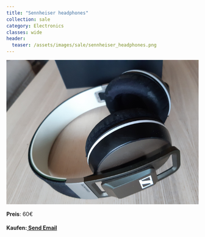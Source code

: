 ```yaml
---
title: "Sennheiser headphones"
collection: sale
category: Electronics
classes: wide
header: 
  teaser: /assets/images/sale/sennheiser_headphones.png
---
```




<a href="">
  <img src="/assets/images/sale/sennheiser_headphones.png" alt="Sennheiser headphones">
</a>

**Preis**: 60€


#### Kaufen:<a href = "mailto: digitaldasler@gmail.com?subject = Sennheiser headphones"> Send Email </a>

